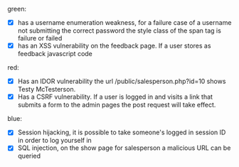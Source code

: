 green:
 * [X] has a username enumeration weakness, for a failure case of a username not submitting the correct password the style class of the span tag is failure or failed
 * [X] has an XSS vulnerability on the feedback page. If a user stores as feedback javascript code

red:
 * [X] Has an IDOR vulnerability the url /public/salesperson.php?id=10 shows Testy McTesterson.
 * [X] Has a CSRF vulnerability. If a user is logged in and visits a link that submits a form to the admin pages the post request will take effect.

blue:
 * [X] Session hijacking, it is possible to take someone's logged in session ID in order to log yourself in
 * [X]	SQL injection, on the show page for salesperson a malicious URL can be queried
